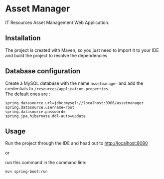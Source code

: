 # Asset Manager

IT Resources Asset Management Web Application.

## Installation 
The project is created with Maven, so you just need to import it to your IDE and build the project to resolve the dependencies

## Database configuration 
Create a MySQL database with the name `assetmanager` and add the credentials to `/resources/application.properties`.  
The default ones are :

```
spring.datasource.url=jdbc:mysql://localhost:3306/assetmanager
spring.datasource.username=root
spring.datasource.password=
spring.jpa.hibernate.ddl-auto=update
```

## Usage 
Run the project through the IDE and head out to [http://localhost:8080](http://localhost:8080)

or 

run this command in the command line:
```
mvn spring-boot:run
```
